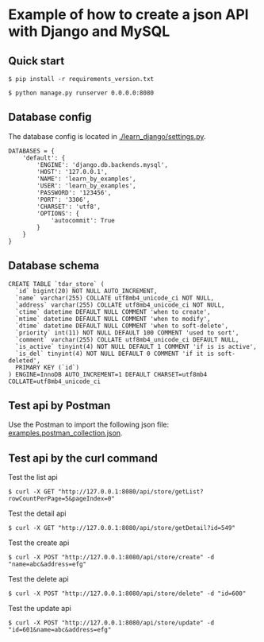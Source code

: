# Example of how to create a json API with Django and MySQL

## Quick start
```
$ pip install -r requirements_version.txt

$ python manage.py runserver 0.0.0.0:8080
```

## Database config
The database config is located in [./learn_django/settings.py](./learn_django/settings.py).
```
DATABASES = {
    'default': {
        'ENGINE': 'django.db.backends.mysql',
        'HOST': '127.0.0.1',
        'NAME': 'learn_by_examples',
        'USER': 'learn_by_examples',
        'PASSWORD': '123456',
        'PORT': '3306',
        'CHARSET': 'utf8',
        'OPTIONS': {
            'autocommit': True
        }
    }
}
```

## Database schema
```
CREATE TABLE `tdar_store` (
  `id` bigint(20) NOT NULL AUTO_INCREMENT,
  `name` varchar(255) COLLATE utf8mb4_unicode_ci NOT NULL,
  `address` varchar(255) COLLATE utf8mb4_unicode_ci NOT NULL,
  `ctime` datetime DEFAULT NULL COMMENT 'when to create',
  `mtime` datetime DEFAULT NULL COMMENT 'when to modify',
  `dtime` datetime DEFAULT NULL COMMENT 'when to soft-delete',
  `priority` int(11) NOT NULL DEFAULT 100 COMMENT 'used to sort',
  `comment` varchar(255) COLLATE utf8mb4_unicode_ci DEFAULT NULL,
  `is_active` tinyint(4) NOT NULL DEFAULT 1 COMMENT 'if is is active',
  `is_del` tinyint(4) NOT NULL DEFAULT 0 COMMENT 'if it is soft-deleted',
  PRIMARY KEY (`id`)
) ENGINE=InnoDB AUTO_INCREMENT=1 DEFAULT CHARSET=utf8mb4 COLLATE=utf8mb4_unicode_ci 
```

## Test api by Postman
Use the Postman to import the following json file: [examples.postman_collection.json](./examples.postman_collection.json).


## Test api by the curl command
Test the list api
```
$ curl -X GET "http://127.0.0.1:8080/api/store/getList?rowCountPerPage=5&pageIndex=0"
```

Test the detail api
```
$ curl -X GET "http://127.0.0.1:8080/api/store/getDetail?id=549"
```

Test the create api
```
$ curl -X POST "http://127.0.0.1:8080/api/store/create" -d "name=abc&address=efg"
```

Test the delete api
```
$ curl -X POST "http://127.0.0.1:8080/api/store/delete" -d "id=600"
```

Test the update api
```
$ curl -X POST "http://127.0.0.1:8080/api/store/update" -d "id=601&name=abc&address=efg"
```